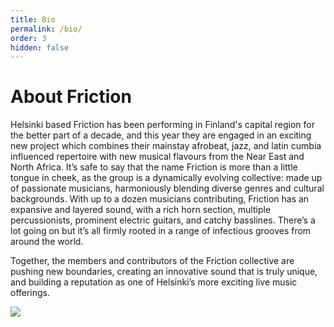 ```yaml
---
title: Bio
permalink: /bio/
order: 3
hidden: false
---
```

# About Friction

Helsinki based Friction has been performing in Finland's capital region for the better part of a decade, and this year they are engaged in an exciting new project which combines their mainstay afrobeat, jazz, and latin cumbia influenced repertoire with new musical flavours from the Near East and North Africa. It’s safe to say that the name Friction is more than a little tongue in cheek, as the group is a dynamically evolving collective: made up of passionate musicians, harmoniously blending diverse genres and cultural backgrounds. With up to a dozen musicians contributing, Friction has an expansive and layered sound, with a rich horn section, multiple percussionists, prominent electric guitars, and catchy basslines. There’s a lot going on but it’s all firmly rooted in a range of infectious grooves from around the world.

Together, the members and contributors of the Friction collective are pushing new boundaries, creating an innovative sound that is truly unique, and building a reputation as one of Helsinki’s more exciting live music offerings.

![](/friction-helsinki-website/media/site/friction-about.jpg)